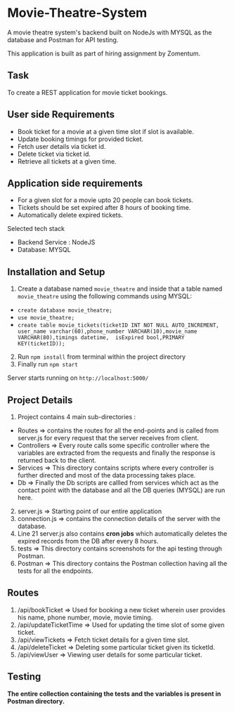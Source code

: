 # Movie-Theatre-System
A movie theatre system's backend built on NodeJs with MYSQL as the database and Postman for API testing.

This application is built as part of hiring assignment by Zomentum.

## Task

To create a REST application for movie ticket bookings.

## User side Requirements

 - Book ticket for a movie at a given time slot if slot is available.
 - Update booking timings for provided ticket.
 - Fetch user details via ticket id.
 - Delete ticket via ticket id.
 - Retrieve all tickets at a given time.

## Application side requirements

- For a given slot for a movie upto 20 people can book tickets.
- Tickets should be set expired after 8 hours of booking time.
- Automatically delete expired tickets.

Selected tech stack

-  Backend Service : NodeJS
-  Database: MYSQL


## Installation and Setup

1) Create a database named `movie_theatre` and inside that a table named `movie_theatre` using the following commands using MYSQL:

- `create database movie_theatre;`
-  `use movie_theatre;`
-  `create table movie_tickets(ticketID INT NOT NULL AUTO_INCREMENT, user_name varchar(60),phone_number VARCHAR(10),movie_name VARCHAR(80),timings datetime,  isExpired bool,PRIMARY KEY(ticketID));`

2) Run `npm install` from terminal within the project directory
3) Finally run `npm start`

Server starts running on `http://localhost:5000/`

## Project Details 

1) Project contains 4 main sub-directories :

- Routes => contains the routes for all the end-points and is called from server.js for every request that the server receives from client.
- Controllers => Every route calls some specific controller where the variables are extracted from the requests and finally the response is returned back to the client.
- Services => This directory contains scripts where every controller is further directed and most of the data processing takes place.
- Db => Finally the Db scripts are callled from services which act as the contact point with the database and all the DB queries (MYSQL) are run here.

2) server.js => Starting point of our entire application
3) connection.js => contains the connection details of the server with the database.
4) Line 21 server.js also contains **cron jobs** which automatically deletes the expired records from the DB after every 8 hours.
5) tests => This directory contains screenshots for the api testing through Postman.
6) Postman => This directory contains the Postman collection having all the tests for all the endpoints.

## Routes

1) /api/bookTicket => Used for booking a new ticket wherein user provides his name, phone number, movie, movie timing.
2) /api/updateTicketTime => Used for updating the time slot of some given ticket.
3) /api/viewTickets => Fetch ticket details for a given time slot.
4) /api/deleteTicket => Deleting some particular ticket given its ticketId.
5) /api/viewUser => Viewing user details for some particular ticket.

## Testing 

**The entire collection containing the tests and the variables is present in Postman directory.**





